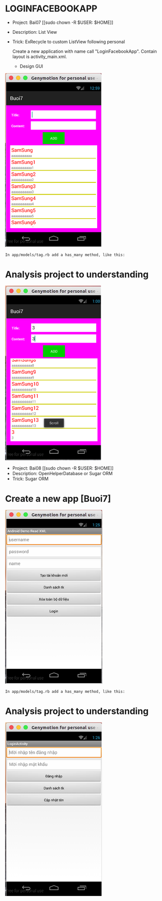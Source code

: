 # LOGINFACEBOOKAPP
- Project: Bai07 [[sudo chown -R $USER: $HOME]]
- Description: List View
- Trick: ExRecycle to custom ListView following personal

    Create a new application with name call "LoginFacebookApp". Contain layout is activity_main.xml. 
    - Design GUI 

![alt tag](https://github.com/danisluis6/Lecture/blob/master/07/1.png)

    In app/models/tag.rb add a has_many method, like this: 

# Analysis  project to understanding
![alt tag](https://github.com/danisluis6/Lecture/blob/master/07/2.png)

- Project: Bai08 [[sudo chown -R $USER: $HOME]]
- Description: OpenHelperDatabase or Sugar ORM
- Trick: Sugar ORM
# Create a new app [Buoi7]
![alt tag](https://github.com/danisluis6/Lecture/blob/master/08/1.png)

    In app/models/tag.rb add a has_many method, like this: 

# Analysis  project to understanding
![alt tag](https://github.com/danisluis6/Lecture/blob/master/08/2.png)

